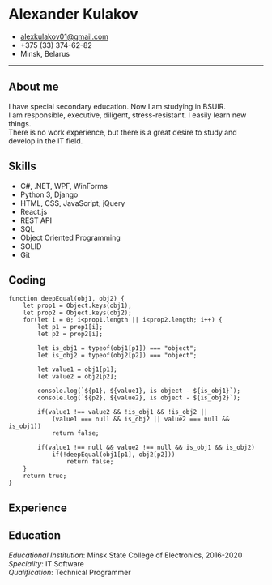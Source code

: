 # Alexander Kulakov
- <alexkulakov01@gmail.com>
- +375 (33) 374-62-82
- Minsk, Belarus

---

## About me
I have special secondary education. Now I am studying in BSUIR.  
I am responsible, executive, diligent, stress-resistant. I easily learn new things.  
There is no work experience, but there is a great desire to study and develop in the IT field.

## Skills
-	C#, .NET, WPF, WinForms
-	Python 3, Django
-	HTML, CSS, JavaScript, jQuery
-	React.js
-	REST API
-	SQL
-	Object Oriented Programming
-	SOLID
-	Git

## Coding
	function deepEqual(obj1, obj2) {
		let prop1 = Object.keys(obj1);
		let prop2 = Object.keys(obj2);
		for(let i = 0; i<prop1.length || i<prop2.length; i++) {
			let p1 = prop1[i];
			let p2 = prop2[i];

			let is_obj1 = typeof(obj1[p1]) === "object";
			let is_obj2 = typeof(obj2[p2]) === "object";
			
			let value1 = obj1[p1];
			let value2 = obj2[p2];

			console.log(`${p1}, ${value1}, is object - ${is_obj1}`);
			console.log(`${p2}, ${value2}, is object - ${is_obj2}`);
			
			if(value1 !== value2 && !is_obj1 && !is_obj2 || 
				(value1 === null && is_obj2 || value2 === null && is_obj1))
				return false;

			if(value1 !== null && value2 !== null && is_obj1 && is_obj2)
				if(!deepEqual(obj1[p1], obj2[p2]))
					return false;	
		}
		return true;
	}

## Experience

## Education
*Educational Institution*: Minsk State College of Electronics, 2016-2020  
*Speciality*: IT Software  
*Qualification*: Technical Programmer